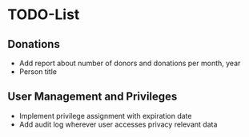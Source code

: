 # TODO-List

## Donations

* Add report about number of donors and donations per month, year
* Person title

## User Management and Privileges

* Implement privilege assignment with expiration date
* Add audit log wherever user accesses privacy relevant data
